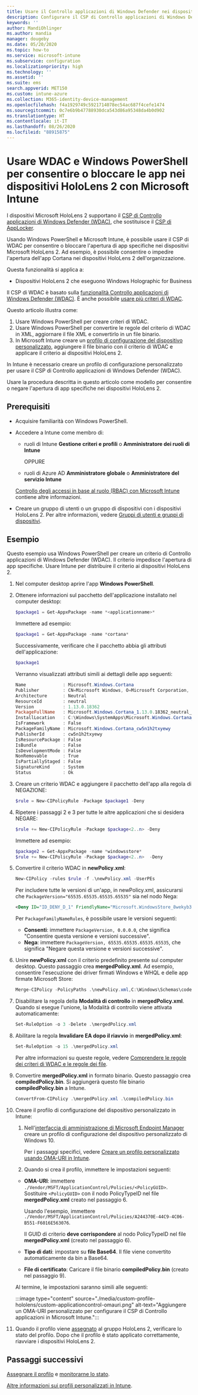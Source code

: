 ```yaml
---
title: Usare il Controllo applicazioni di Windows Defender nei dispositivi HoloLens 2 in Microsoft Intune - Azure | Microsoft Docs
description: Configurare il CSP di Controllo applicazioni di Windows Defender (WDAC) per consentire o bloccare l'apertura delle app nei dispositivi HoloLens 2 in Microsoft Intune. Usare PowerShell e un profilo di configurazione personalizzato.
keywords: ''
author: MandiOhlinger
ms.author: mandia
manager: dougeby
ms.date: 05/20/2020
ms.topic: how-to
ms.service: microsoft-intune
ms.subservice: configuration
ms.localizationpriority: high
ms.technology: ''
ms.assetid: ''
ms.suite: ems
search.appverid: MET150
ms.custom: intune-azure
ms.collection: M365-identity-device-management
ms.openlocfilehash: f4a1929749c5921714078ec54ac687f4cefe1474
ms.sourcegitcommit: 0c7e6b9b47788930dca543d86a95348da4b0d902
ms.translationtype: HT
ms.contentlocale: it-IT
ms.lasthandoff: 08/26/2020
ms.locfileid: "88915875"
---
```

# <a name="use-wdac-and-windows-powershell-to-allow-or-blocks-apps-on-hololens-2-devices-with-microsoft-intune"></a>Usare WDAC e Windows PowerShell per consentire o bloccare le app nei dispositivi HoloLens 2 con Microsoft Intune

I dispositivi Microsoft HoloLens 2 supportano il [CSP di Controllo applicazioni di Windows Defender (WDAC)](/windows/client-management/mdm/applicationcontrol-csp), che sostituisce il [CSP di AppLocker](/windows/client-management/mdm/applocker-csp).

Usando Windows PowerShell e Microsoft Intune, è possibile usare il CSP di WDAC per consentire o bloccare l'apertura di app specifiche nei dispositivi Microsoft HoloLens 2. Ad esempio, è possibile consentire o impedire l'apertura dell'app Cortana nei dispositivi HoloLens 2 dell'organizzazione.

Questa funzionalità si applica a:

- Dispositivi HoloLens 2 che eseguono Windows Holographic for Business

Il CSP di WDAC è basato sulla [funzionalità Controllo applicazioni di Windows Defender (WDAC)](/windows/security/threat-protection/windows-defender-application-control/windows-defender-application-control). È anche possibile [usare più criteri di WDAC](/windows/security/threat-protection/windows-defender-application-control/deploy-multiple-windows-defender-application-control-policies).

Questo articolo illustra come:

1. Usare Windows PowerShell per creare criteri di WDAC.
2. Usare Windows PowerShell per convertire le regole del criterio di WDAC in XML, aggiornare il file XML e convertirlo in un file binario.
3. In Microsoft Intune creare un [profilo di configurazione del dispositivo personalizzato](custom-settings-windows-holographic.md), aggiungere il file binario con il criterio di WDAC e applicare il criterio ai dispositivi HoloLens 2.

In Intune è necessario creare un profilo di configurazione personalizzato per usare il CSP di Controllo applicazioni di Windows Defender (WDAC). 

Usare la procedura descritta in questo articolo come modello per consentire o negare l'apertura di app specifiche nei dispositivi HoloLens 2.

## <a name="prerequisites"></a>Prerequisiti

- Acquisire familiarità con Windows PowerShell.
- Accedere a Intune come membro di:

  - ruoli di Intune **Gestione criteri e profili** o **Amministratore dei ruoli di Intune**

    OPPURE

  - ruoli di Azure AD **Amministratore globale** o **Amministratore del servizio Intune**

  [Controllo degli accessi in base al ruolo (RBAC) con Microsoft Intune](../fundamentals/role-based-access-control.md) contiene altre informazioni.

- Creare un gruppo di utenti o un gruppo di dispositivi con i dispositivi HoloLens 2. Per altre informazioni, vedere [Gruppi di utenti e gruppi di dispositivi](device-profile-assign.md#user-groups-vs-device-groups).

## <a name="example"></a>Esempio

Questo esempio usa Windows PowerShell per creare un criterio di Controllo applicazioni di Windows Defender (WDAC). Il criterio impedisce l'apertura di app specifiche. Usare Intune per distribuire il criterio ai dispositivi HoloLens 2.

1. Nel computer desktop aprire l'app **Windows PowerShell**.
2. Ottenere informazioni sul pacchetto dell'applicazione installato nel computer desktop:

    ```powershell
    $package1 = Get-AppxPackage -name *<applicationname>*
    ```

    Immettere ad esempio:

    ```powershell
    $package1 = Get-AppxPackage -name *cortana*
    ```

    Successivamente, verificare che il pacchetto abbia gli attributi dell'applicazione:

    ```powershell
    $package1
    ```

    Verranno visualizzati attributi simili ai dettagli delle app seguenti:

    ```powershell
    Name              : Microsoft.Windows.Cortana
    Publisher         : CN=Microsoft Windows, O=Microsoft Corporation, L=Redmond, S=Washington, C=US
    Architecture      : Neutral
    ResourceId        : neutral
    Version           : 1.13.0.18362
    PackageFullName   : Microsoft.Windows.Cortana_1.13.0.18362_neutral_neutral_cw5n1h2txyewy
    InstallLocation   : C:\Windows\SystemApps\Microsoft.Windows.Cortana_cw5n1h2txyewy
    IsFramework       : False
    PackageFamilyName : Microsoft.Windows.Cortana_cw5n1h2txyewy
    PublisherId       : cw5n1h2txyewy
    IsResourcePackage : False
    IsBundle          : False
    IsDevelopmentMode : False
    NonRemovable      : True
    IsPartiallyStaged : False
    SignatureKind     : System
    Status            : Ok
    ```

3. Creare un criterio WDAC e aggiungere il pacchetto dell'app alla regola di NEGAZIONE:

    ```powershell
    $rule = New-CIPolicyRule -Package $package1 -Deny
    ```

4. Ripetere i passaggi 2 e 3 per tutte le altre applicazioni che si desidera NEGARE:

    ```powershell
    $rule += New-CIPolicyRule -Package $package<2..n> -Deny
    ```

    Immettere ad esempio:

    ```powershell
    $package2 = Get-AppxPackage -name *windowsstore*
    $rule += New-CIPolicyRule -Package $package<2..n>  -Deny
    ```

5. Convertire il criterio WDAC in **newPolicy.xml**:

    ```powershell
    New-CIPolicy -rules $rule -f .\newPolicy.xml -UserPEs
    ```

    Per includere tutte le versioni di un'app, in newPolicy.xml, assicurarsi che `PackageVersion="65535.65535.65535.65535"` sia nel nodo Nega:

    ```xml
    <Deny ID="ID_DENY_D_1" FriendlyName="Microsoft.WindowsStore_8wekyb3d8bbwe FileRule" PackageFamilyName="Microsoft.WindowsStore_8wekyb3d8bbwe" PackageVersion="65535.65535.65535.65535" />
    ```

    Per `PackageFamilyNameRules`, è possibile usare le versioni seguenti:

    - **Consenti**: immettere `PackageVersion, 0.0.0.0`, che significa "Consentire questa versione e versioni successive".
    - **Nega**: immettere `PackageVersion, 65535.65535.65535.65535`, che significa "Negare questa versione e versioni successive".

6. Unire **newPolicy.xml** con il criterio predefinito presente sul computer desktop. Questo passaggio crea **mergedPolicy.xml**. Ad esempio, consentire l'esecuzione dei driver firmati Windows e WHQL e delle app firmate Microsoft Store:

    ```powershell
    Merge-CIPolicy -PolicyPaths .\newPolicy.xml,C:\Windows\Schemas\codeintegrity\examplepolicies\DefaultWindows_Audit.xml -o mergedPolicy.xml
    ```

7. Disabilitare la regola della **Modalità di controllo** in **mergedPolicy.xml**. Quando si esegue l'unione, la Modalità di controllo viene attivata automaticamente:

    ```powershell
    Set-RuleOption -o 3 -Delete .\mergedPolicy.xml
    ```

8. Abilitare la regola **Invalidare EA dopo il riavvio** in **mergedPolicy.xml**:

    ```powershell
    Set-RuleOption -o 15 .\mergedPolicy.xml
    ```

    Per altre informazioni su queste regole, vedere [Comprendere le regole dei criteri di WDAC e le regole dei file](/windows/security/threat-protection/windows-defender-application-control/select-types-of-rules-to-create).

9. Convertire **mergedPolicy.xml** in formato binario. Questo passaggio crea **compiledPolicy.bin**. Si aggiungerà questo file binario **compiledPolicy.bin** a Intune.

    ```powershell
    ConvertFrom-CIPolicy .\mergedPolicy.xml .\compiledPolicy.bin
    ```

10. Creare il profilo di configurazione del dispositivo personalizzato in Intune:

    1. Nell'[interfaccia di amministrazione di Microsoft Endpoint Manager](https://go.microsoft.com/fwlink/?linkid=2109431) creare un profilo di configurazione del dispositivo personalizzato di Windows 10.

        Per i passaggi specifici, vedere [Creare un profilo personalizzato usando OMA-URI in Intune](custom-settings-configure.md).

    2. Quando si crea il profilo, immettere le impostazioni seguenti:

      - **OMA-URI**: immettere `./Vendor/MSFT/ApplicationControl/Policies/<PolicyGUID>`. Sostituire `<PolicyGUID>` con il nodo PolicyTypeID nel file **mergedPolicy.xml** creato nel passaggio 6.

        Usando l'esempio, immettere `./Vendor/MSFT/ApplicationControl/Policies/A244370E-44C9-4C06-B551-F6016E563076`.

        Il GUID di criterio **deve corrispondere** al nodo PolicyTypeID nel file **mergedPolicy.xml** (creato nel passaggio 6).

      - **Tipo di dati**: impostare su **file Base64**. Il file viene convertito automaticamente da bin a Base64.
      - **File di certificato**: Caricare il file binario **compiledPolicy.bin** (creato nel passaggio 9).

      Al termine, le impostazioni saranno simili alle seguenti:

      :::image type="content" source="./media/custom-profile-hololens/custom-applicationcontrol-omauri.png" alt-text="Aggiungere un OMA-URI personalizzato per configurare il CSP di Controllo applicazioni in Microsoft Intune.":::

11. Quando il profilo viene [assegnato](device-profile-assign.md) al gruppo HoloLens 2, verificare lo stato del profilo. Dopo che il profilo è stato applicato correttamente, riavviare i dispositivi HoloLens 2.

## <a name="next-steps"></a>Passaggi successivi

[Assegnare il profilo](device-profile-assign.md) e [monitorarne lo stato](device-profile-monitor.md).

[Altre informazioni sui profili personalizzati in Intune](custom-settings-configure.md).
